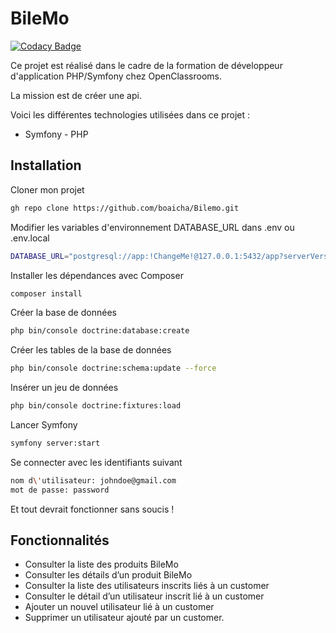 # BileMo

[![Codacy Badge](https://app.codacy.com/project/badge/Grade/e7f96e9448fc4fde978001c8463e5f9b)](https://app.codacy.com/gh/boaicha/Bilemo/dashboard?utm_source=gh&utm_medium=referral&utm_content=&utm_campaign=Badge_grade)

Ce projet est réalisé dans le cadre de la formation de développeur d'application PHP/Symfony chez OpenClassrooms.

La mission est de créer une api.

Voici les différentes technologies utilisées dans ce projet :
-   Symfony - PHP

## Installation

Cloner mon projet

```bash
gh repo clone https://github.com/boaicha/Bilemo.git
```

Modifier les variables d'environnement DATABASE_URL dans .env ou .env.local

```bash
DATABASE_URL="postgresql://app:!ChangeMe!@127.0.0.1:5432/app?serverVersion=14&charset=utf8"
```

Installer les dépendances avec Composer

```bash
composer install
```

Créer la base de données

```bash
php bin/console doctrine:database:create
```

Créer les tables de la base de données

```bash
php bin/console doctrine:schema:update --force
```

Insérer un jeu de données

```bash
php bin/console doctrine:fixtures:load
```

Lancer Symfony

```bash
symfony server:start
```

Se connecter avec les identifiants suivant

```bash
nom d\'utilisateur: johndoe@gmail.com
mot de passe: password
```

Et tout devrait fonctionner sans soucis !


## Fonctionnalités

- Consulter la liste des produits BileMo
- Consulter les détails d’un produit BileMo
- Consulter la liste des utilisateurs inscrits liés à un customer
- Consulter le détail d’un utilisateur inscrit lié à un customer
- Ajouter un nouvel utilisateur lié à un customer
- Supprimer un utilisateur ajouté par un customer.
